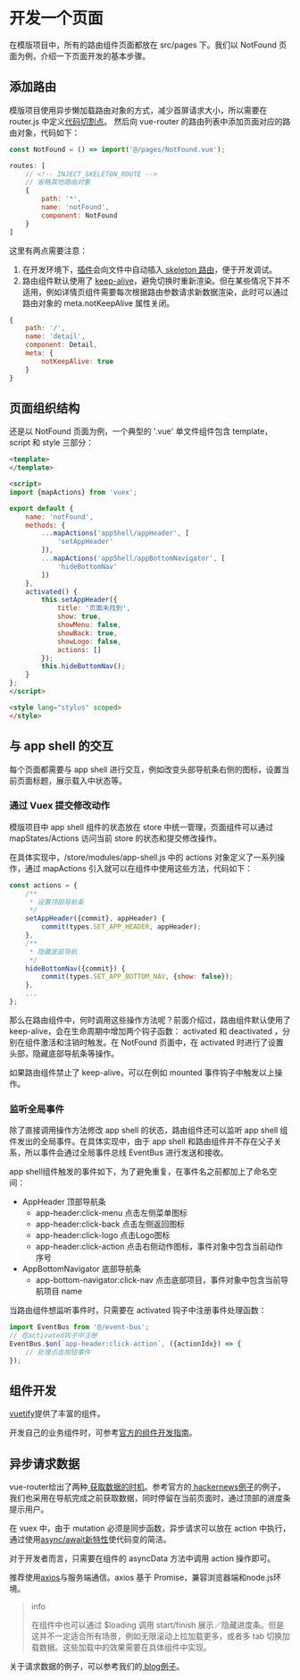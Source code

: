 # 开发一个页面

在模版项目中，所有的路由组件页面都放在 src/pages 下。我们以 NotFound 页面为例，介绍一下页面开发的基本步骤。

## 添加路由

模版项目使用异步懒加载路由对象的方式，减少首屏请求大小，所以需要在 router.js 中定义[代码切割点](https://ssr.vuejs.org/en/routing.html)。
然后向 vue-router 的路由列表中添加页面对应的路由对象，代码如下：

```js
const NotFound = () => import('@/pages/NotFound.vue');

routes: [
    // <!-- INJECT_SKELETON_ROUTE -->
    // 省略其他路由对象
    {
        path: '*',
        name: 'notFound',
        component: NotFound
    }
]
```

这里有两点需要注意：
1. 在开发环境下，[插件](https://github.com/lavas-project/vue-skeleton-webpack-plugin)会向文件中自动插入[ skeleton 路由](/guide/vue/doc/vue/01-foundation/14-skeleton)，便于开发调试。
2. 路由组件默认使用了 [keep-alive](https://vuejs.org/v2/guide/components.html#keep-alive)，避免切换时重新渲染。但在某些情况下并不适用，例如详情页组件需要每次根据路由参数请求新数据渲染，此时可以通过路由对象的 meta.notKeepAlive 属性关闭。

```js
{
    path: '/',
    name: 'detail',
    component: Detail,
    meta: {
        notKeepAlive: true
    }
}
```

## 页面组织结构

还是以 NotFound 页面为例，一个典型的 '.vue' 单文件组件包含 template，script 和 style 三部分：

```html
<template>
</template>

<script>
import {mapActions} from 'vuex';

export default {
    name: 'notFound',
    methods: {
        ...mapActions('appShell/appHeader', [
            'setAppHeader'
        ]),
        ...mapActions('appShell/appBottomNavigator', [
            'hideBottomNav'
        ])
    },
    activated() {
        this.setAppHeader({
            title: '页面未找到',
            show: true,
            showMenu: false,
            showBack: true,
            showLogo: false,
            actions: []
        });
        this.hideBottomNav();
    }
};
</script>

<style lang="stylus" scoped>
</style>
```

## 与 app shell 的交互

每个页面都需要与 app shell 进行交互，例如改变头部导航条右侧的图标，设置当前页面标题，展示载入中状态等。

### 通过 Vuex 提交修改动作

模版项目中 app shell 组件的状态放在 store 中统一管理，页面组件可以通过 mapStates/Actions 访问当前 store 的状态和提交修改操作。

在具体实现中，/store/modules/app-shell.js 中的 actions 对象定义了一系列操作，通过 mapActions 引入就可以在组件中使用这些方法，代码如下：

```js
const actions = {
    /**
     * 设置顶部导航条
     */
    setAppHeader({commit}, appHeader) {
        commit(types.SET_APP_HEADER, appHeader);
    },
    /**
     * 隐藏底部导航
     */
    hideBottomNav({commit}) {
        commit(types.SET_APP_BOTTOM_NAV, {show: false});
    },
    ...
};
```

那么在路由组件中，何时调用这些操作方法呢？前面介绍过，路由组件默认使用了 keep-alive，会在生命周期中增加两个钩子函数： activated 和 deactivated ，分别在组件激活和注销时触发。在 NotFound 页面中，在 activated 时进行了设置头部，隐藏底部导航条等操作。

如果路由组件禁止了 keep-alive，可以在例如 mounted 事件钩子中触发以上操作。

### 监听全局事件

除了直接调用操作方法修改 app shell 的状态，路由组件还可以监听 app shell 组件发出的全局事件。在具体实现中，由于 app shell 和路由组件并不存在父子关系，所以事件会通过全局事件总线 EventBus 进行发送和接收。

app shell组件触发的事件如下，为了避免重复，在事件名之前都加上了命名空间：
* AppHeader 顶部导航条
    * app-header:click-menu 点击左侧菜单图标
    * app-header:click-back 点击左侧返回图标
    * app-header:click-logo 点击Logo图标
    * app-header:click-action 点击右侧动作图标，事件对象中包含当前动作序号
* AppBottomNavigator 底部导航条
    * app-bottom-navigator:click-nav 点击底部项目，事件对象中包含当前导航项目 name

当路由组件想监听事件时，只需要在 activated 钩子中注册事件处理函数：

```js
import EventBus from '@/event-bus';
// 在activated钩子中注册
EventBus.$on(`app-header:click-action`, ({actionIdx}) => {
    // 处理点击按钮事件
});
```

## 组件开发

[vuetify](https://vuetifyjs.com)提供了丰富的组件。

开发自己的业务组件时，可参考[官方的组件开发指南](https://vuejs.org/v2/guide/components.html)。

## 异步请求数据

vue-router给出了两种[ 获取数据的时机](https://router.vuejs.org/zh-cn/advanced/data-fetching.html)。参考官方的[ hackernews例子](https://github.com/vuejs/vue-hackernews-2.0)的例子，我们也采用在导航完成之前获取数据，同时停留在当前页面时，通过顶部的进度条提示用户。

在 vuex 中，由于 mutation 必须是同步函数，异步请求可以放在 action 中执行，通过使用[async/await新特性](https://vuex.vuejs.org/zh-cn/actions.html)使代码变的简洁。

对于开发者而言，只需要在组件的 asyncData 方法中调用 action 操作即可。

推荐使用[axios](https://github.com/mzabriskie/axios)与服务端通信。axios 基于 Promise，兼容浏览器端和node.js环境。

> info
>
> 在组件中也可以通过 $loading 调用 start/finish 展示／隐藏进度条。但是这并不一定适合所有场景，例如无限滚动上拉加载更多，或者多 tab 切换加载数据。这些加载中的效果需要在具体组件中实现。

关于请求数据的例子，可以参考我们的[ blog例子](https://github.com/lavas-project/lavas-demo-blog)。




